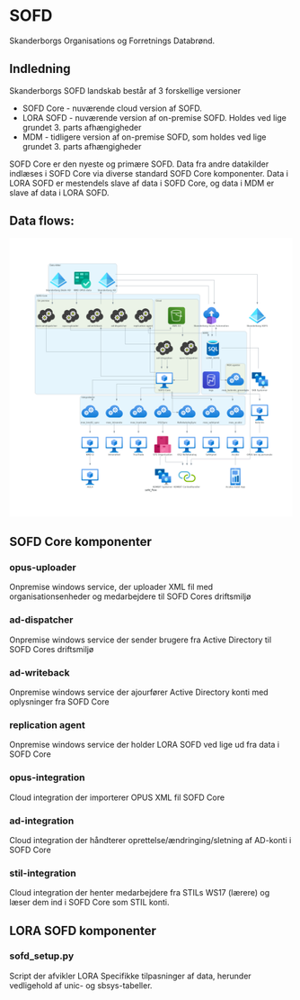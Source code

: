 # SOFD
Skanderborgs Organisations og Forretnings Databrønd.

## Indledning
Skanderborgs SOFD landskab består af 3 forskellige versioner

* SOFD Core - nuværende cloud version af SOFD.
* LORA SOFD - nuværende version af on-premise SOFD. Holdes ved lige grundet 3. parts afhængigheder
* MDM - tidligere version af on-premise SOFD, som holdes ved lige grundet 3. parts afhængigheder

SOFD Core er den nyeste og primære SOFD. Data fra andre datakilder indlæses i SOFD Core via diverse standard SOFD Core komponenter.
Data i LORA SOFD er mestendels slave af data i SOFD Core, og data i MDM er slave af data i LORA SOFD.

## Data flows:
![Alt text](https://raw.githubusercontent.com/Skanderborg/SOFD/refs/heads/master/diagrams/sofd_flow.png)

## SOFD Core komponenter

### opus-uploader
Onpremise windows service, der uploader XML fil med organisationsenheder og medarbejdere til SOFD Cores driftsmiljø

### ad-dispatcher
Onpremise windows service der sender brugere fra Active Directory til SOFD Cores driftsmiljø

### ad-writeback
Onpremise windows service der ajourfører Active Directory konti med oplysninger fra SOFD Core

### replication agent
Onpremise windows service der holder LORA SOFD ved lige ud fra data i SOFD Core

### opus-integration
Cloud integration der importerer OPUS XML fil SOFD Core

### ad-integration
Cloud integration der håndterer oprettelse/ændringing/sletning af AD-konti i SOFD Core

### stil-integration
Cloud integration der henter medarbejdere fra STILs WS17 (lærere) og læser dem ind i SOFD Core som STIL konti.

## LORA SOFD komponenter

### sofd_setup.py
Script der afvikler LORA Specifikke tilpasninger af data, herunder vedligehold af unic- og sbsys-tabeller.

